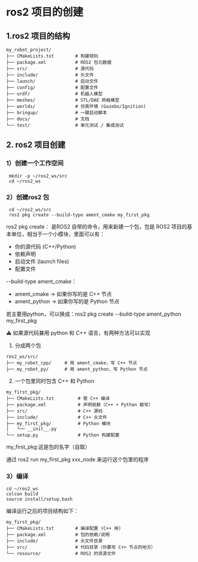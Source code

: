 # ros2 项目的创建

## 1.ros2 项目的结构

```
my_robot_project/
├── CMakeLists.txt        # 构建规则
├── package.xml           # ROS2 包元数据
├── src/                  # 源代码
├── include/              # 头文件
├── launch/               # 启动文件
├── config/               # 配置文件
├── urdf/                 # 机器人模型
├── meshes/               # STL/DAE 网格模型
├── worlds/               # 仿真环境 (Gazebo/Ignition)
├── bringup/              # 一键启动脚本
├── docs/                 # 文档
└── test/                 # 单元测试 / 集成测试
```

## 2. ros2 项目创建

 ### 1）创建一个工作空间
 
 ```
  mkdir -p ~/ros2_ws/src
  cd ~/ros2_ws
 ```

 ### 2）创建ros2 包

 ```
  cd ~/ros2_ws/src
  ros2 pkg create --build-type ament_cmake my_first_pkg
 ```

ros2 pkg create： 是ROS2 自带的命令，用来新建一个包，包是 ROS2 项目的基本单位，相当于一个小模块，里面可以有：
- 你的源代码 (C++/Python)
- 依赖声明
- 启动文件 (launch files)
- 配置文件

--build-type ament_cmake：
- ament_cmake → 如果你写的是 C++ 节点
- ament_python → 如果你写的是 Python 节点

若主要用python，可以换成：ros2 pkg create --build-type ament_python my_first_pkg

⚠️ 如果源代码兼用 python 和 C++ 语言，有两种方法可以实现

1. 分成两个包

```
ros2_ws/src/
├── my_robot_cpp/     # 用 ament_cmake，写 C++ 节点
├── my_robot_py/      # 用 ament_python，写 Python 节点

```

2. 一个包里同时包含 C++ 和 Python

```
my_first_pkg/
├── CMakeLists.txt         # 管 C++ 编译
├── package.xml            # 声明依赖（C++ + Python 都写）
├── src/                   # C++ 源码
├── include/               # C++ 头文件
├── my_first_pkg/          # Python 模块
│   └── __init__.py
└── setup.py               # Python 构建配置
```

my_first_pkg:这是包的名字（自取）

通过 ros2 run my_first_pkg xxx_node 来运行这个包里的程序

 ### 3）编译

 ```
cd ~/ros2_ws
colcon build
source install/setup.bash
```

编译运行之后的项目结构如下：

```
my_first_pkg/
├── CMakeLists.txt        # 编译配置 (C++ 用)
├── package.xml           # 包的依赖/说明
├── include/              # 头文件目录
├── src/                  # 代码目录（你要写 C++ 节点的地方）
└── resource/             # ROS2 的资源文件
```
